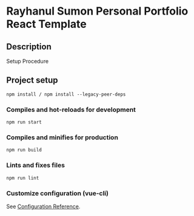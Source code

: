# Rayhanul Sumon Personal Portfolio React Template

## Description

Setup Procedure 
 
## Project setup

```
npm install / npm install --legacy-peer-deps 
``` 

### Compiles and hot-reloads for development

```
npm run start 
```

### Compiles and minifies for production

```
npm run build
```   
 
### Lints and fixes files 

```
npm run lint
```

### Customize configuration (vue-cli)

See [Configuration Reference](https://cli.vuejs.org/config/).
